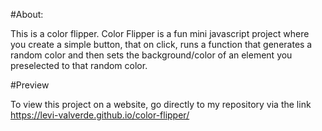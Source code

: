 #About:

This is a color flipper. Color Flipper is a fun mini javascript project where you create a simple button, that on click, runs a function that generates a random color and then sets the background/color of an element you preselected to that random color.

#Preview

To view this project on a website, go directly to my repository via the link https://levi-valverde.github.io/color-flipper/
